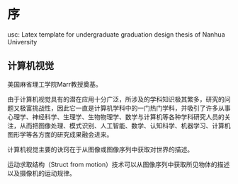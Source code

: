 # 序

usc: Latex template for undergraduate graduation design thesis of Nanhua University

## 计算机视觉

美国麻省理工学院Marr教授奠基。

由于计算机视觉具有的潜在应用十分广泛，所涉及的学科知识极其繁多，研究的问题又极富挑战性，因此它一直是计算机学科中的一门热门学科，并吸引了许多从事心理学、神经科学、生理学、生物物理学、数学与计算机等各种学科研究人员的关注，从而把图像处理、模式识别、人工智能、数学、认知科学、机器学习、计算机图形学等各方面的研究成果融会进来。

计算机视觉主要的诀窍在于从图像或图像序列中获取对世界的描述。

运动求取结构（Struct from motion）技术可以从图像序列中获取所见物体的描述以及摄像机的运动规律。